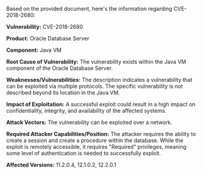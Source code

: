 Based on the provided document, here's the information regarding CVE-2018-2680:

**Vulnerability:** CVE-2018-2680

**Product:** Oracle Database Server

**Component:** Java VM

**Root Cause of Vulnerability:** The vulnerability exists within the Java VM component of the Oracle Database Server.

**Weaknesses/Vulnerabilities:**  The description indicates a vulnerability that can be exploited via multiple protocols. The specific vulnerability is not described beyond its location in the Java VM.

**Impact of Exploitation:** A successful exploit could result in a high impact on confidentiality, integrity, and availability of the affected systems.

**Attack Vectors:** The vulnerability can be exploited over a network.

**Required Attacker Capabilities/Position:** The attacker requires the ability to create a session and create a procedure within the database. While the exploit is remotely accessible, it requires "Required" privileges, meaning some level of authentication is needed to successfully exploit.

**Affected Versions:** 11.2.0.4, 12.1.0.2, 12.2.0.1